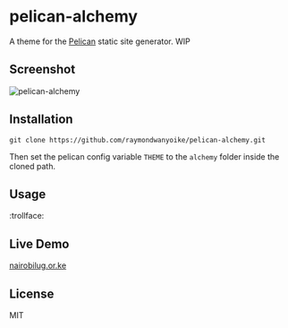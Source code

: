 # pelican-alchemy

A theme for the [Pelican](http://getpelican.com) static site generator. WIP

## Screenshot

![pelican-alchemy](https://raw.github.com/raymondwanyoike/pelican-alchemy/develop/screenshot.png)

## Installation

`git clone https://github.com/raymondwanyoike/pelican-alchemy.git`

Then set the pelican config variable `THEME` to the `alchemy` folder inside the cloned path.

## Usage

:trollface:

## Live Demo

[nairobilug.or.ke](http://nairobilug.or.ke)

## License

MIT
